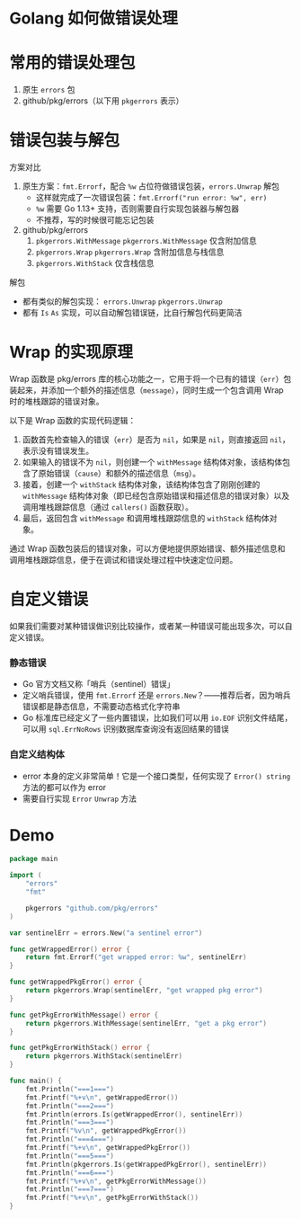 # Golang 如何做错误处理

# 常用的错误处理包

1. 原生 `errors` 包
2. github/pkg/errors（以下用 `pkgerrors` 表示）

# 错误包装与解包

方案对比

1. 原生方案：`fmt.Errorf`，配合 `%w` 占位符做错误包装，`errors.Unwrap` 解包
    - 这样就完成了一次错误包装：`fmt.Errorf("run error: %w", err)`
    - `%w` 需要 Go 1.13+ 支持，否则需要自行实现包装器与解包器
    - 不推荐，写的时候很可能忘记包装
2. github/pkg/errors
    1. `pkgerrors.WithMessage` `pkgerrors.WithMessage` 仅含附加信息
    2. `pkgerrors.Wrap` `pkgerrors.Wrap` 含附加信息与栈信息
    3. `pkgerrors.WithStack` 仅含栈信息

解包

- 都有类似的解包实现： `errors.Unwrap` `pkgerrors.Unwrap`
- 都有 `Is` `As` 实现，可以自动解包错误链，比自行解包代码更简洁

# Wrap 的实现原理

Wrap 函数是 pkg/errors 库的核心功能之一，它用于将一个已有的错误（`err`）包装起来，并添加一个额外的描述信息（`message`），同时生成一个包含调用 Wrap 时的堆栈跟踪的错误对象。

以下是 Wrap 函数的实现代码逻辑：

1. 函数首先检查输入的错误（`err`）是否为 `nil`，如果是 `nil`，则直接返回 `nil`，表示没有错误发生。
2. 如果输入的错误不为 `nil`，则创建一个 `withMessage` 结构体对象，该结构体包含了原始错误（`cause`）和额外的描述信息（`msg`）。
3. 接着，创建一个 `withStack` 结构体对象，该结构体包含了刚刚创建的 `withMessage` 结构体对象（即已经包含原始错误和描述信息的错误对象）以及调用堆栈跟踪信息（通过 `callers()` 函数获取）。
4. 最后，返回包含 `withMessage` 和调用堆栈跟踪信息的 `withStack` 结构体对象。

通过 Wrap 函数包装后的错误对象，可以方便地提供原始错误、额外描述信息和调用堆栈跟踪信息，便于在调试和错误处理过程中快速定位问题。

# 自定义错误

如果我们需要对某种错误做识别比较操作，或者某一种错误可能出现多次，可以自定义错误。

### 静态错误

- Go 官方文档又称「哨兵（sentinel）错误」
- 定义哨兵错误，使用 `fmt.Errorf` 还是 `errors.New`？——推荐后者，因为哨兵错误都是静态信息，不需要动态格式化字符串
- Go 标准库已经定义了一些内置错误，比如我们可以用 `io.EOF` 识别文件结尾，可以用 `sql.ErrNoRows` 识别数据库查询没有返回结果的错误

### 自定义结构体

- error 本身的定义非常简单！它是一个接口类型，任何实现了 `Error() string` 方法的都可以作为 error
- 需要自行实现 `Error` `Unwrap` 方法

# Demo

```go
package main

import (
	"errors"
	"fmt"

	pkgerrors "github.com/pkg/errors"
)

var sentinelErr = errors.New("a sentinel error")

func getWrappedError() error {
	return fmt.Errorf("get wrapped error: %w", sentinelErr)
}

func getWrappedPkgError() error {
	return pkgerrors.Wrap(sentinelErr, "get wrapped pkg error")
}

func getPkgErrorWithMessage() error {
	return pkgerrors.WithMessage(sentinelErr, "get a pkg error")
}

func getPkgErrorWithStack() error {
	return pkgerrors.WithStack(sentinelErr)
}

func main() {
	fmt.Println("===1===")
	fmt.Printf("%+v\n", getWrappedError())
	fmt.Println("===2===")
	fmt.Println(errors.Is(getWrappedError(), sentinelErr))
	fmt.Println("===3===")
	fmt.Printf("%v\n", getWrappedPkgError())
	fmt.Println("===4===")
	fmt.Printf("%+v\n", getWrappedPkgError())
	fmt.Println("===5===")
	fmt.Println(pkgerrors.Is(getWrappedPkgError(), sentinelErr))
	fmt.Println("===6===")
	fmt.Printf("%+v\n", getPkgErrorWithMessage())
	fmt.Println("===7===")
	fmt.Printf("%+v\n", getPkgErrorWithStack())
}
```